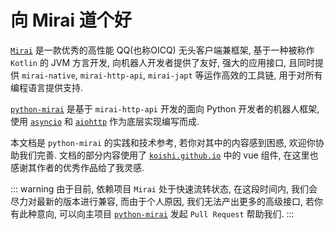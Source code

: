 # 向 Mirai 道个好

[`Mirai`](https://github.com/mamoe/mirai) 是一款优秀的高性能 QQ(也称OICQ) 无头客户端兼框架,
基于一种被称作 `Kotlin` 的 JVM 方言开发, 向机器人开发者提供了友好, 强大的应用接口, 
且同时提供 `mirai-native`, `mirai-http-api`, `mirai-japt` 等运作高效的工具链, 用于对所有编程语言提供支持.

[`python-mirai`](https://github.com/Chenwe-i-lin/python-mirai) 
是基于 `mirai-http-api` 开发的面向 Python 开发者的机器人框架,
使用 [`asyncio`](https://docs.python.org/3/library/asyncio.html)
和 [`aiohttp`](https://github.com/aio-libs/aiohttp) 作为底层实现编写而成.

本文档是 `python-mirai` 的实践和技术参考, 若你对其中的内容感到困惑, 欢迎你协助我们完善.
文档的部分内容使用了 [`koishi.github.io`](https://github.com/koishijs/koishijs.github.io)
中的 vue 组件, 在这里也感谢其作者的优秀作品给了我灵感.

::: warning
由于目前, 依赖项目 `Mirai` 处于快速流转状态, 在这段时间内, 我们会尽力对最新的版本进行兼容,
而由于个人原因, 我们无法产出更多的高级接口,
若你有此种意向, 可以向主项目 [`python-mirai`](https://github.com/Chenwe-i-lin/python-mirai) 
发起 `Pull Request` 帮助我们.
:::